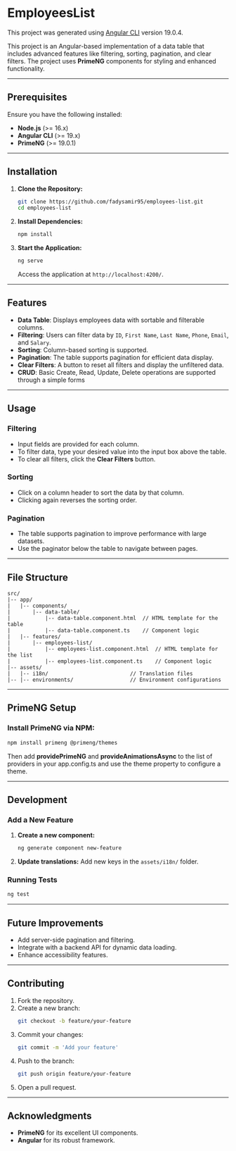 # EmployeesList

This project was generated using [Angular CLI](https://github.com/angular/angular-cli) version 19.0.4.

This project is an Angular-based implementation of a data table that includes advanced features like filtering, sorting, pagination, and clear filters. The project uses **PrimeNG** components for styling and enhanced functionality.

---

## Prerequisites

Ensure you have the following installed:
- **Node.js** (>= 16.x)
- **Angular CLI** (>= 19.x)
- **PrimeNG** (>= 19.0.1)

---

## Installation

1. **Clone the Repository:**
   ```bash
   git clone https://github.com/fadysamir95/employees-list.git
   cd employees-list
   ```

2. **Install Dependencies:**
   ```bash
   npm install
   ```

3. **Start the Application:**
   ```bash
   ng serve
   ```
   Access the application at `http://localhost:4200/`.

---

## Features
- **Data Table**: Displays employees data with sortable and filterable columns.
- **Filtering**: Users can filter data by `ID`, `First Name`, `Last Name`, `Phone`, `Email`, and `Salary`.
- **Sorting**: Column-based sorting is supported.
- **Pagination**: The table supports pagination for efficient data display.
- **Clear Filters**: A button to reset all filters and display the unfiltered data.
- **CRUD**: Basic Create, Read, Update, Delete operations are supported through a simple forms

---

## Usage

### Filtering
- Input fields are provided for each column.
- To filter data, type your desired value into the input box above the table.
- To clear all filters, click the **Clear Filters** button.

### Sorting
- Click on a column header to sort the data by that column.
- Clicking again reverses the sorting order.

### Pagination
- The table supports pagination to improve performance with large datasets.
- Use the paginator below the table to navigate between pages.

---

## File Structure

```
src/
|-- app/
|   |-- components/
|       |-- data-table/
|           |-- data-table.component.html  // HTML template for the table
|           |-- data-table.component.ts    // Component logic
|   |-- features/
|       |-- employees-list/
|           |-- employees-list.component.html  // HTML template for the list
|           |-- employees-list.component.ts    // Component logic
|-- assets/
|   |-- i18n/                          // Translation files
|-- |-- environments/                  // Environment configurations
```

---

## PrimeNG Setup

### Install PrimeNG via NPM:

```bash
npm install primeng @primeng/themes
```

Then add **providePrimeNG** and **provideAnimationsAsync** to the list of providers in your app.config.ts and use the theme property to configure a theme.

---

## Development

### Add a New Feature

1. **Create a new component:**
   ```bash
   ng generate component new-feature
   ```
2. **Update translations:** Add new keys in the `assets/i18n/` folder.

### Running Tests

```bash
ng test
```

---

## Future Improvements

- Add server-side pagination and filtering.
- Integrate with a backend API for dynamic data loading.
- Enhance accessibility features.

---

## Contributing

1. Fork the repository.
2. Create a new branch:
   ```bash
   git checkout -b feature/your-feature
   ```
3. Commit your changes:
   ```bash
   git commit -m 'Add your feature'
   ```
4. Push to the branch:
   ```bash
   git push origin feature/your-feature
   ```
5. Open a pull request.

---

## Acknowledgments
- **PrimeNG** for its excellent UI components.
- **Angular** for its robust framework.